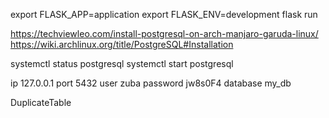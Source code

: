 export FLASK_APP=application
export FLASK_ENV=development
flask run

https://techviewleo.com/install-postgresql-on-arch-manjaro-garuda-linux/
https://wiki.archlinux.org/title/PostgreSQL#Installation

systemctl status postgresql
systemctl start postgresql

ip 127.0.0.1
port 5432
user zuba
password jw8s0F4
database my_db


DuplicateTable